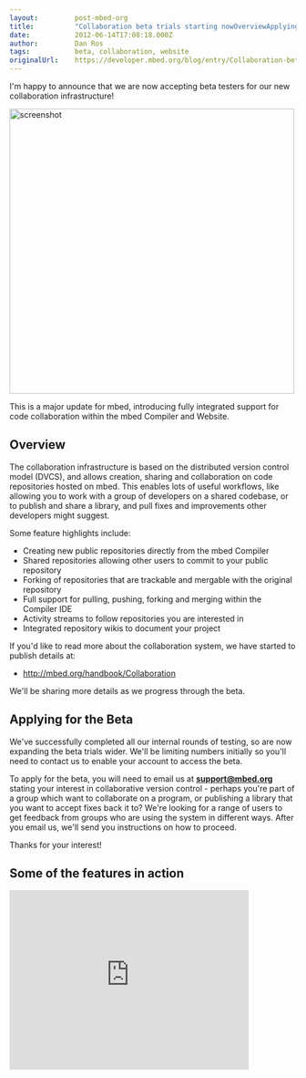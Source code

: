 ```yaml
---
layout:         post-mbed-org
title:          "Collaboration beta trials starting nowOverviewApplying for the BetaSome of the features in action"
date:           2012-06-14T17:08:18.000Z
author:         Dan Ros
tags:           beta, collaboration, website
originalUrl:    https://developer.mbed.org/blog/entry/Collaboration-beta-trials-starting-now/
---
```


<p>
  I'm happy to announce that we are now accepting beta testers for
  our new collaboration infrastructure!
</p>
<p>
  <a href=
  "http://mbed.org/media/uploads/dan/repository.png"><img width=
  "500" alt="screenshot" title="screenshot" src=
  "https://developer.mbed.org/media/uploads/dan/500xNxrepository.png.pagespeed.ic.XdlfgQ3jMs.png"></a>
</p>
<p>
  This is a major update for mbed, introducing fully integrated
  support for code collaboration within the mbed Compiler and
  Website.
</p>
<h2>
  Overview
</h2>
<p>
  The collaboration infrastructure is based on the distributed
  version control model (DVCS), and allows creation, sharing and
  collaboration on code repositories hosted on mbed. This enables
  lots of useful workflows, like allowing you to work with a group
  of developers on a shared codebase, or to publish and share a
  library, and pull fixes and improvements other developers might
  suggest.
</p>
<p>
  Some feature highlights include:
</p>
<ul>
  <li>Creating new public repositories directly from the mbed
  Compiler
  </li>
  <li>Shared repositories allowing other users to commit to your
  public repository
  </li>
  <li>Forking of repositories that are trackable and mergable with
  the original repository
  </li>
  <li>Full support for pulling, pushing, forking and merging within
  the Compiler IDE
  </li>
  <li>Activity streams to follow repositories you are interested in
  </li>
  <li>Integrated repository wikis to document your project
  </li>
</ul>
<p>
  If you'd like to read more about the collaboration system, we
  have started to publish details at:
</p>
<ul>
  <li>
    <a href=
    "http://mbed.org/handbook/Collaboration">http://mbed.org/handbook/Collaboration</a>
  </li>
</ul>
<p>
  We'll be sharing more details as we progress through the beta.
</p>
<h2>
  Applying for the Beta
</h2>
<p>
  We've successfully completed all our internal rounds of testing,
  so are now expanding the beta trials wider. We'll be limiting
  numbers initially so you'll need to contact us to enable your
  account to access the beta.
</p>
<p>
  To apply for the beta, you will need to email us at
  <strong><a href=
  "mailto:support@mbed.org">support@mbed.org</a></strong> stating
  your interest in collaborative version control - perhaps you're
  part of a group which want to collaborate on a program, or
  publishing a library that you want to accept fixes back it to?
  We're looking for a range of users to get feedback from groups
  who are using the system in different ways. After you email us,
  we'll send you instructions on how to proceed.
</p>
<p>
  Thanks for your interest!
</p>
<h2>
  Some of the features in action
</h2>
<div class="flex-video">
  <iframe width="420" height="315" src=
  "https://www.youtube.com/embed/v0cgrNKhimY" frameborder="0"
  allowfullscreen="allowfullscreen"></iframe>
</div>

